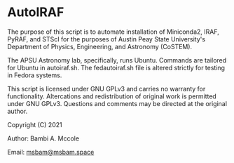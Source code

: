 # AutoIRAF

The purpose of this script is to automate installation of Miniconda2, IRAF, PyRAF, and STScI for the purposes of Austin Peay State University's Department of Physics, Engineering, and Astronomy (CoSTEM).

The APSU Astronomy lab, specifically, runs Ubuntu. Commands are tailored for Ubuntu in autoiraf.sh.
The fedautoiraf.sh file is altered strictly for testing in Fedora systems.

This script is licensed under GNU GPLv3 and carries no warranty for functionality.
Altercations and redistribution of original work is permitted under GNU GPLv3.
Questions and comments may be directed at the original author.

Copyright (C) 2021

Author: Bambi A. Mccole 

Email: msbam@msbam.space 
